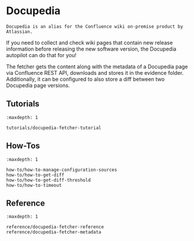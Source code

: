 # Docupedia

```{note}
Docupedia is an alias for the Confluence wiki on-premise product by Atlassian.
```

If you need to collect and check wiki pages that contain new release information before releasing the new software version, the Docupedia autopilot can do that for you!

The fetcher gets the content along with the metadata of a Docupedia page via Confluence REST API, downloads and stores it in the evidence folder. Additionally, it can be configured to also store a diff between two Docupedia page versions.

## Tutorials

```{toctree}
:maxdepth: 1

tutorials/docupedia-fetcher-tutorial
```

## How-Tos

```{toctree}
:maxdepth: 1

how-to/how-to-manage-configuration-sources
how-to/how-to-get-diff
how-to/how-to-get-diff-threshold
how-to/how-to-timeout
```

## Reference

```{toctree}
:maxdepth: 1

reference/docupedia-fetcher-reference
reference/docupedia-fetcher-metadata
```
